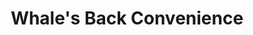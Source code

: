 ---
title: "Whale's Back Convenience"
url: /portugal-cove-st-philips/whales-back-convenience/
shop: Lebensmittel
---